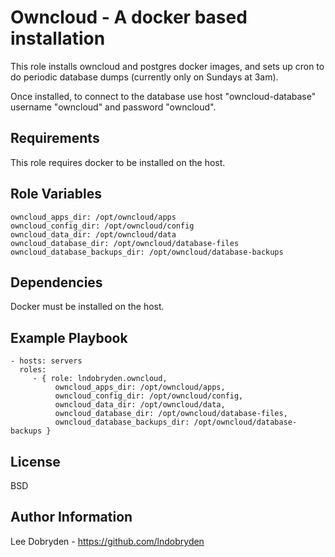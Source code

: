 Owncloud - A docker based installation
=========

This role installs owncloud and postgres docker images, and sets up cron to do periodic database dumps (currently only on Sundays at 3am).

Once installed, to connect to the database use host "owncloud-database" username "owncloud" and password "owncloud".

Requirements
------------

This role requires docker to be installed on the host.

Role Variables
--------------

```
owncloud_apps_dir: /opt/owncloud/apps
owncloud_config_dir: /opt/owncloud/config
owncloud_data_dir: /opt/owncloud/data
owncloud_database_dir: /opt/owncloud/database-files
owncloud_database_backups_dir: /opt/owncloud/database-backups
```

Dependencies
------------

Docker must be installed on the host.

Example Playbook
----------------

    - hosts: servers
      roles:
         - { role: lndobryden.owncloud,
              owncloud_apps_dir: /opt/owncloud/apps,
              owncloud_config_dir: /opt/owncloud/config,
              owncloud_data_dir: /opt/owncloud/data,
              owncloud_database_dir: /opt/owncloud/database-files,
              owncloud_database_backups_dir: /opt/owncloud/database-backups }

License
-------

BSD

Author Information
------------------

Lee Dobryden - https://github.com/lndobryden
